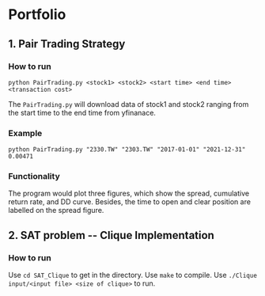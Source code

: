 # Portfolio

## 1. Pair Trading Strategy
### How to run
```
python PairTrading.py <stock1> <stock2> <start time> <end time> <transaction cost>
```

The `PairTrading.py` will download data of stock1 and stock2 ranging from the start time to the end time from yfinanace.

### Example
```
python PairTrading.py "2330.TW" "2303.TW" "2017-01-01" "2021-12-31" 0.00471
```

### Functionality
The program would plot three figures, which show the spread, cumulative return rate, and DD curve.
Besides, the time to open and clear position are labelled on the spread figure.


## 2. SAT problem -- Clique Implementation
### How to run
Use `cd SAT_Clique` to get in the directory.
Use `make` to compile.
Use `./Clique input/<input file> <size of clique>` to run.